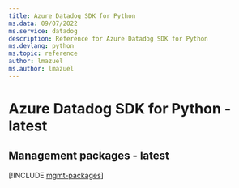 ```yaml
---
title: Azure Datadog SDK for Python
ms.data: 09/07/2022
ms.service: datadog
description: Reference for Azure Datadog SDK for Python
ms.devlang: python
ms.topic: reference
author: lmazuel
ms.author: lmazuel
---
```

# Azure Datadog SDK for Python - latest

## Management packages - latest
[!INCLUDE [mgmt-packages](datadog-mgmt-index.md)]